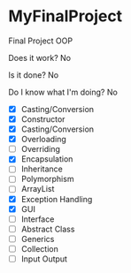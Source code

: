# MyFinalProject
Final Project OOP


Does it work?
No

Is it done?
No

Do I know what I'm doing?
No

- [x] Casting/Conversion
- [x] Constructor
- [x] Casting/Conversion
- [X] Overloading
- [ ] Overriding
- [x] Encapsulation
- [ ] Inheritance
- [ ] Polymorphism
- [ ] ArrayList
- [x] Exception Handling
- [x] GUI
- [ ] Interface
- [ ] Abstract Class
- [ ] Generics
- [ ] Collection
- [ ] Input Output
